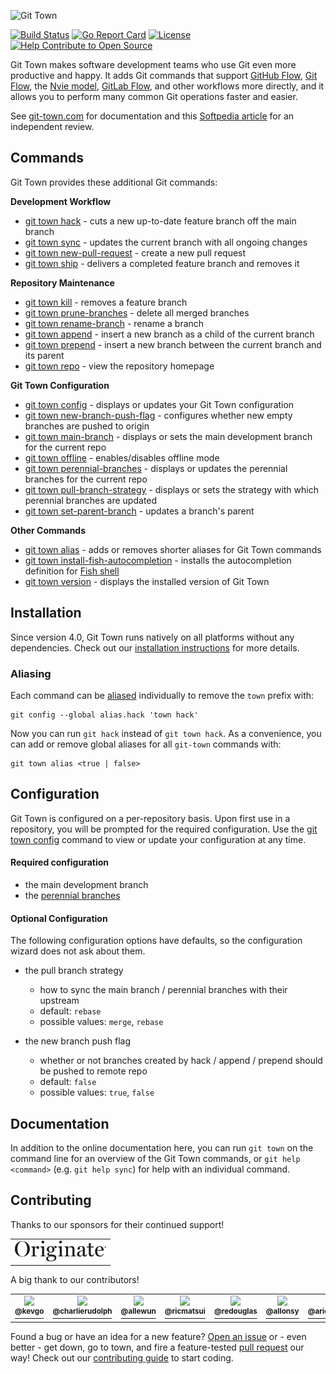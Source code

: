 ![Git Town](https://git-town.github.io/git-town/documentation/logo-horizontal.svg)

[![Build Status](https://travis-ci.org/git-town/git-town.svg?branch=master)](https://travis-ci.org/git-town/git-town)
[![Go Report Card](https://goreportcard.com/badge/github.com/git-town/git-town)](https://goreportcard.com/report/github.com/git-town/git-town)
[![License](https://img.shields.io/:license-MIT-blue.svg?style=flat)](LICENSE)
[![Help Contribute to Open Source](https://www.codetriage.com/originate/git-town/badges/users.svg)](https://www.codetriage.com/originate/git-town)

Git Town makes software development teams who use Git even more productive and
happy. It adds Git commands that support
[GitHub Flow](http://scottchacon.com/2011/08/31/github-flow.html),
[Git Flow](https://www.atlassian.com/git/tutorials/comparing-workflows/feature-branch-workflow),
the [Nvie model](https://nvie.com/posts/a-successful-git-branching-model),
[GitLab Flow](https://about.gitlab.com/2014/09/29/gitlab-flow/), and other
workflows more directly, and it allows you to perform many common Git operations
faster and easier.

See [git-town.com](https://www.git-town.com) for documentation and this
[Softpedia article](https://www.softpedia.com/get/Programming/Other-Programming-Files/Git-Town.shtml)
for an independent review.

## Commands

Git Town provides these additional Git commands:

**Development Workflow**

- [git town hack](/documentation/commands/hack.md) - cuts a new up-to-date
  feature branch off the main branch
- [git town sync](/documentation/commands/sync.md) - updates the current branch
  with all ongoing changes
- [git town new-pull-request](/documentation/commands/new-pull-request.md) -
  create a new pull request
- [git town ship](/documentation/commands/ship.md) - delivers a completed
  feature branch and removes it

**Repository Maintenance**

- [git town kill](/documentation/commands/kill.md) - removes a feature branch
- [git town prune-branches](/documentation/commands/prune-branches.md) - delete
  all merged branches
- [git town rename-branch](/documentation/commands/rename-branch.md) - rename a
  branch
- [git town append](/documentation/commands/append.md) - insert a new branch as
  a child of the current branch
- [git town prepend](/documentation/commands/prepend.md) - insert a new branch
  between the current branch and its parent
- [git town repo](/documentation/commands/repo.md) - view the repository
  homepage

**Git Town Configuration**

- [git town config](/documentation/commands/config.md) - displays or updates
  your Git Town configuration
- [git town new-branch-push-flag](/documentation/commands/new-branch-push-flag.md) -
  configures whether new empty branches are pushed to origin
- [git town main-branch](/documentation/commands/main-branch.md) - displays or
  sets the main development branch for the current repo
- [git town offline](/documentation/commands/offline.md) - enables/disables
  offline mode
- [git town perennial-branches](/documentation/commands/perennial-branches.md) -
  displays or updates the perennial branches for the current repo
- [git town pull-branch-strategy](/documentation/commands/pull-branch-strategy.md) -
  displays or sets the strategy with which perennial branches are updated
- [git town set-parent-branch](/documentation/commands/set-parent-branch.md) -
  updates a branch's parent

**Other Commands**

- [git town alias](/documentation/commands/alias.md) - adds or removes shorter
  aliases for Git Town commands
- [git town install-fish-autocompletion](/documentation/commands/install-fish-autocompletion.md) -
  installs the autocompletion definition for [Fish shell](http://fishshell.com)
- [git town version](/documentation/commands/version.md) - displays the
  installed version of Git Town

## Installation

Since version 4.0, Git Town runs natively on all platforms without any
dependencies. Check out our
[installation instructions](http://www.git-town.com/install.html) for more
details.

### Aliasing

Each command can be
[aliased](https://git-scm.com/book/en/v2/Git-Basics-Git-Aliases) individually to
remove the `town` prefix with:

```
git config --global alias.hack 'town hack'
```

Now you can run `git hack` instead of `git town hack`. As a convenience, you can
add or remove global aliases for all `git-town` commands with:

```
git town alias <true | false>
```

## Configuration

Git Town is configured on a per-repository basis. Upon first use in a
repository, you will be prompted for the required configuration. Use the
[git town config](/documentation/commands/config.md) command to view or update
your configuration at any time.

#### Required configuration

- the main development branch
- the
  [perennial branches](/documentation/development/branch_hierarchy.md#perennial-branches)

#### Optional Configuration

The following configuration options have defaults, so the configuration wizard
does not ask about them.

- the pull branch strategy

  - how to sync the main branch / perennial branches with their upstream
  - default: `rebase`
  - possible values: `merge`, `rebase`

- the new branch push flag
  - whether or not branches created by hack / append / prepend should be pushed
    to remote repo
  - default: `false`
  - possible values: `true`, `false`

## Documentation

In addition to the online documentation here, you can run `git town` on the
command line for an overview of the Git Town commands, or `git help <command>`
(e.g. `git help sync`) for help with an individual command.

## Contributing

Thanks to our sponsors for their continued support!

<table>
  <tr>
    <td>
      <a href="https://www.originate.com" target="_blank">
        <img src="documentation/originate.png" width="146" height="33">
      </a>
    </td>
  </tr>
</table>

A big thank to our contributors!

<table>
  <tr>
    <td align="center" width="60">
      <a href="https://github.com/kevgo">
        <img src="https://avatars.githubusercontent.com/u/268934?s=60" width="60px">
        <sup><b>@kevgo</b></sup>
      </a>
    </td>
    <td align="center" width="60">
      <a href="https://github.com/charlierudolph">
        <img src="https://avatars2.githubusercontent.com/u/1676758?s=60" width="60px">
        <sup><b>@charlierudolph</b></sup>
      </a>
    </td>
    <td align="center" width="60">
      <a href="https://github.com/allewun">
        <img src="https://avatars2.githubusercontent.com/u/1256911?s=60" width="60px">
        <sup><b>@allewun</b></sup>
      </a>
    </td>
    <td align="center" width="60">
      <a href="https://github.com/ricmatsui">
        <img src="https://avatars0.githubusercontent.com/u/5288285?s=60" width="60px">
        <sup><b>@ricmatsui</b></sup>
      </a>
    </td>
    <td align="center" width="60">
      <a href="https://github.com/redouglas">
        <img src="https://avatars3.githubusercontent.com/u/1149609?s=60" width="60px">
        <sup><b>@redouglas</b></sup>
      </a>
    </td>
    <td align="center" width="60">
      <a href="https://github.com/allonsy">
        <img src="https://avatars2.githubusercontent.com/u/5892756?s=60" width="60px">
        <sup><b>@allonsy</b></sup>
      </a>
    </td>
    <td align="center" width="60">
      <a href="https://github.com/aricahunter">
        <img src="https://avatars2.githubusercontent.com/u/5395515?s=60" width="60px">
        <sup><b>@aricahunter</b></sup>
      </a>
    </td>
    <td align="center" width="60">
      <a href="https://github.com/jiexi">
        <img src="https://avatars2.githubusercontent.com/u/918701?s=60" width="60px">
        <sup><b>@jiexi</b></sup>
      </a>
    </td>
    <td align="center" width="60">
      <a href="https://github.com/iamandrewluca">
        <img src="https://avatars1.githubusercontent.com/u/1881266?s=60" width="60px">
        <sup><b>@iamandrewluca</b></sup>
      </a>
    </td>
    <td align="center" width="60">
      <a href="https://github.com/ChrisMM">
        <img src="https://avatars0.githubusercontent.com/u/1051777?s=60" width="60px">
        <sup><b>@ChrisMM</b></sup>
      </a>
    </td>
    <td align="center" width="60">
      <a href="https://github.com/zhangwei">
        <img src="https://avatars2.githubusercontent.com/u/6028709?s=60" width="60px">
        <sup><b>@zhangwei</b></sup>
      </a>
    </td>
    <td align="center" width="60">
      <a href="https://github.com/tallpants">
        <img src="https://avatars2.githubusercontent.com/u/15325890?s=60" width="60px">
        <sup><b>@tallpants</b></sup>
      </a>
    </td>
    <td align="center" width="60">
      <a href="https://github.com/seanstrom">
        <img src="https://avatars3.githubusercontent.com/u/2845768?s=60" width="60px">
        <sup><b>@seanstrom</b></sup>
      </a>
    </td>
    <td align="center" width="60">
      <a href="https://github.com/schneems">
        <img src="https://avatars2.githubusercontent.com/u/59744?s=60" width="60px">
        <sup><b>@schneems</b></sup>
      </a>
    </td>
    <td align="center" width="60">
      <a href="https://github.com/morrme">
        <img src="https://avatars1.githubusercontent.com/u/26514778?s=60" width="60px">
        <sup><b>@morrme</b></sup>
      </a>
    </td>
    <td align="center" width="60">
      <a href="https://github.com/">
        <img src="" width="60px">
        <sup><b>@</b></sup>
      </a>
    </td>
    <td align="center" width="60">
      <a href="https://github.com/mjhm">
        <img src="https://avatars0.githubusercontent.com/u/431925?s=60" width="60px">
        <sup><b>@mjhm</b></sup>
      </a>
    </td>
    <td align="center" width="60">
      <a href="https://github.com/luketlancaster">
        <img src="https://avatars3.githubusercontent.com/u/8376505?s=60" width="60px">
        <sup><b>@luketlancaster</b></sup>
      </a>
    </td>
    <td align="center" width="60">
      <a href="https://github.com/">
        <img src="" width="60px">
        <sup><b>@</b></sup>
      </a>
    </td>
    <td align="center" width="60">
      <a href="https://github.com/ecbrodie">
        <img src="https://avatars1.githubusercontent.com/u/1844664?s=60" width="60px">
        <sup><b>@ecbrodie</b></sup>
      </a>
    </td>
    <td align="center" width="60">
      <a href="https://github.com/doismellburning">
        <img src="https://avatars1.githubusercontent.com/u/817118?s=60" width="60px">
        <sup><b>@doismellburning</b></sup>
      </a>
    </td>
    <td align="center" width="60">
      <a href="https://github.com/dgjnpr">
        <img src="https://avatars1.githubusercontent.com/u/1767441?s=60" width="60px">
        <sup><b>@dgjnpr</b></sup>
      </a>
    </td>
    <td align="center" width="60">
      <a href="https://github.com/">
        <img src="" width="60px">
        <sup><b>@</b></sup>
      </a>
    </td>
    <td align="center" width="60">
      <a href="https://github.com/atilacamurca">
        <img src="https://avatars1.githubusercontent.com/u/508624?s=60" width="60px">
        <sup><b>@atilacamurca</b></sup>
      </a>
    </td>
    <td align="center" width="60">
      <a href="https://github.com/Zearin">
        <img src="https://avatars0.githubusercontent.com/u/630124?s=60" width="60px">
        <sup><b>@Zearin</b></sup>
      </a>
    </td>
    <td align="center" width="60">
      <a href="https://github.com/TKAB">
        <img src="https://avatars3.githubusercontent.com/u/66597?s=60" width="60px">
        <sup><b>@TKAB</b></sup>
      </a>
    </td>
    <td align="center" width="60">
      <a href="https://github.com/Siilwyn">
        <img src="https://avatars2.githubusercontent.com/u/5701149?s=60" width="60px">
        <sup><b>@Siilwyn</b></sup>
      </a>
    </td>
    <td align="center" width="60">
      <a href="https://github.com/">
        <img src="" width="60px">
        <sup><b>@</b></sup>
      </a>
    </td>
    <td align="center" width="60">
      <a href="https://github.com/">
        <img src="" width="60px">
        <sup><b>@</b></sup>
      </a>
    </td>
    <td align="center" width="60">
      <a href="https://github.com/">
        <img src="" width="60px">
        <sup><b>@</b></sup>
      </a>
    </td>
    <td align="center" width="60">
      <a href="https://github.com/">
        <img src="" width="60px">
        <sup><b>@</b></sup>
      </a>
    </td>
    <td align="center" width="60">
      <a href="https://github.com/">
        <img src="" width="60px">
        <sup><b>@</b></sup>
      </a>
    </td>
    <td align="center" width="60">
      <a href="https://github.com/">
        <img src="" width="60px">
        <sup><b>@</b></sup>
      </a>
    </td>
    <td align="center" width="60">
      <a href="https://github.com/">
        <img src="" width="60px">
        <sup><b>@</b></sup>
      </a>
    </td>
    <td align="center" width="60">
      <a href="https://github.com/">
        <img src="" width="60px">
        <sup><b>@</b></sup>
      </a>
    </td>
    <td align="center" width="60">
      <a href="https://github.com/">
        <img src="" width="60px">
        <sup><b>@</b></sup>
      </a>
    </td>
    <td align="center" width="60">
      <a href="https://github.com/">
        <img src="" width="60px">
        <sup><b>@</b></sup>
      </a>
    </td>
    <td align="center" width="60">
      <a href="https://github.com/">
        <img src="" width="60px">
        <sup><b>@</b></sup>
      </a>
    </td>
    <td align="center" width="60">
      <a href="https://github.com/">
        <img src="" width="60px">
        <sup><b>@</b></sup>
      </a>
    </td>
    <td align="center" width="60">
      <a href="https://github.com/">
        <img src="" width="60px">
        <sup><b>@</b></sup>
      </a>
    </td>
    <td align="center" width="60">
      <a href="https://github.com/">
        <img src="" width="60px">
        <sup><b>@</b></sup>
      </a>
    </td>
    <td align="center" width="60">
      <a href="https://github.com/">
        <img src="" width="60px">
        <sup><b>@</b></sup>
      </a>
    </td>
    <td align="center" width="60">
      <a href="https://github.com/">
        <img src="" width="60px">
        <sup><b>@</b></sup>
      </a>
    </td>
    <td align="center" width="60">
      <a href="https://github.com/">
        <img src="" width="60px">
        <sup><b>@</b></sup>
      </a>
    </td>
    <td align="center" width="60">
      <a href="https://github.com/">
        <img src="" width="60px">
        <sup><b>@</b></sup>
      </a>
    </td>
    <td align="center" width="60">
      <a href="https://github.com/">
        <img src="" width="60px">
        <sup><b>@</b></sup>
      </a>
    </td>
    <td align="center" width="60">
      <a href="https://github.com/">
        <img src="" width="60px">
        <sup><b>@</b></sup>
      </a>
    </td>
    <td align="center" width="60">
      <a href="https://github.com/">
        <img src="" width="60px">
        <sup><b>@</b></sup>
      </a>
    </td>
    <td align="center" width="60">
      <a href="https://github.com/">
        <img src="" width="60px">
        <sup><b>@</b></sup>
      </a>
    </td>
    <td align="center" width="60">
      <a href="https://github.com/">
        <img src="" width="60px">
        <sup><b>@</b></sup>
      </a>
    </td>
    <td align="center" width="60">
      <a href="https://github.com/">
        <img src="" width="60px">
        <sup><b>@</b></sup>
      </a>
    </td>
    <td align="center" width="60">
      <a href="https://github.com/">
        <img src="" width="60px">
        <sup><b>@</b></sup>
      </a>
    </td>
    <td align="center" width="60">
      <a href="https://github.com/">
        <img src="" width="60px">
        <sup><b>@</b></sup>
      </a>
    </td>
    <td align="center" width="60">
      <a href="https://github.com/">
        <img src="" width="60px">
        <sup><b>@</b></sup>
      </a>
    </td>
    <td align="center" width="60">
      <a href="https://github.com/">
        <img src="" width="60px">
        <sup><b>@</b></sup>
      </a>
    </td>
    <td align="center" width="60">
      <a href="https://github.com/">
        <img src="" width="60px">
        <sup><b>@</b></sup>
      </a>
    </td>
    <td align="center" width="60">
      <a href="https://github.com/">
        <img src="" width="60px">
        <sup><b>@</b></sup>
      </a>
    </td>
    <td align="center" width="60">
      <a href="https://github.com/">
        <img src="" width="60px">
        <sup><b>@</b></sup>
      </a>
    </td>
    <td align="center" width="60">
      <a href="https://github.com/">
        <img src="" width="60px">
        <sup><b>@</b></sup>
      </a>
    </td>
    <td align="center" width="60">
      <a href="https://github.com/">
        <img src="" width="60px">
        <sup><b>@</b></sup>
      </a>
    </td>
    <td align="center" width="60">
      <a href="https://github.com/">
        <img src="" width="60px">
        <sup><b>@</b></sup>
      </a>
    </td>
    <td align="center" width="60">
      <a href="https://github.com/">
        <img src="" width="60px">
        <sup><b>@</b></sup>
      </a>
    </td>
    <td align="center" width="60">
      <a href="https://github.com/">
        <img src="" width="60px">
        <sup><b>@</b></sup>
      </a>
    </td>
    <td align="center" width="60">
      <a href="https://github.com/">
        <img src="" width="60px">
        <sup><b>@</b></sup>
      </a>
    </td>
    <td align="center" width="60">
      <a href="https://github.com/">
        <img src="" width="60px">
        <sup><b>@</b></sup>
      </a>
    </td>
    <td align="center" width="60">
      <a href="https://github.com/">
        <img src="" width="60px">
        <sup><b>@</b></sup>
      </a>
    </td>
    <td align="center" width="60">
      <a href="https://github.com/">
        <img src="" width="60px">
        <sup><b>@</b></sup>
      </a>
    </td>
  </tr>
</table>

Found a bug or have an idea for a new feature?
[Open an issue](https://github.com/git-town/git-town/issues/new) or - even
better - get down, go to town, and fire a feature-tested
[pull request](https://help.github.com/articles/using-pull-requests/) our way!
Check out our [contributing guide](/CONTRIBUTING.md) to start coding.
